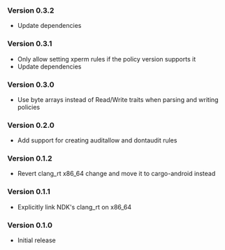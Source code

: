 ### Version 0.3.2

* Update dependencies

### Version 0.3.1

* Only allow setting xperm rules if the policy version supports it
* Update dependencies

### Version 0.3.0

* Use byte arrays instead of Read/Write traits when parsing and writing policies

### Version 0.2.0

* Add support for creating auditallow and dontaudit rules

### Version 0.1.2

* Revert clang_rt x86_64 change and move it to cargo-android instead

### Version 0.1.1

* Explicitly link NDK's clang_rt on x86_64

### Version 0.1.0

* Initial release
